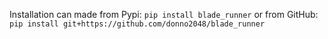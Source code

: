Installation can made from Pypi:
`pip install blade_runner`
or from GitHub:
`pip install git+https://github.com/donno2048/blade_runner`
